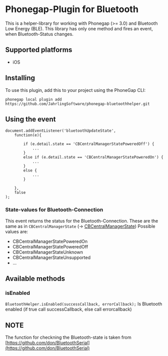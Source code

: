 Phonegap-Plugin for Bluetooth
========================

This is a helper-library for working with Phonegap (>= 3.0) and Bluetooth Low Energy (BLE). This library has only one method and fires an event, when Bluetooth-Status changes.

## Supported platforms

- iOS


## Installing

To use this plugin, add this to your project using the PhoneGap CLI:
```
phonegap local plugin add https://github.com/JahrlingSoftware/phonegap-bluetoothhelper.git
```

## Using the event
	
	document.addEventListener('bluetoothUpdateState', 
		function(e){
			
			if (e.detail.state == 'CBCentralManagerStatePoweredOff') {
    			...
    		}
    		else if (e.detail.state == 'CBCentralManagerStatePoweredOn') {
    			...
    		}
    		else {
    			...
    		}
			
		}, 
		false
	);

### State-values for Bluetooth-Connection

This event returns the status for the Bluetooth-Connection. These are the same as in `CBCentralManagerState` (-> [CBCentralManagerState](https://developer.apple.com/Library/ios/documentation/CoreBluetooth/Reference/CBCentralManager_Class/translated_content/CBCentralManager.html#//apple_ref/doc/c_ref/CBCentralManagerState))
Possible values are:
- CBCentralManagerStatePoweredOn
- CBCentralManagerStatePoweredOff
- CBCentralManagerStateUnknown
- CBCentralManagerStateUnsupported
- ...


## Available methods

### isEnabled
`BluetoothHelper.isEnabled(successCallback, errorCallback);` Is Bluetooth enabled (if true call successCallback, else call errorcallback)


## NOTE
The function for checkning the Bluetooth-state is taken from [https://github.com/don/BluetoothSerial](https://github.com/don/BluetoothSerial)

